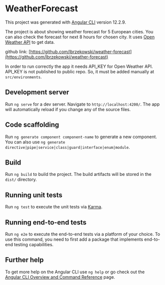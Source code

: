 # WeatherForecast

This project was generated with [Angular CLI](https://github.com/angular/angular-cli) version 12.2.9.

The project is about showing weather forecast for 5 European cities. You can
also check the forecast for next 8 hours for chosen city.
It uses [Open Weather API](https://openweathermap.org/) to get data. 

github link: [https://github.com/lbrzekowski/weather-forecast](https://github.com/lbrzekowski/weather-forecast)

In order to run correctly the app it needs API_KEY for Open Weather API.
API_KEY is not published to public repo. So, it must be added manually at 
`src/environments`. 

## Development server

Run `ng serve` for a dev server. Navigate to `http://localhost:4200/`. The app will automatically reload if you change any of the source files.

## Code scaffolding

Run `ng generate component component-name` to generate a new component. You can also use `ng generate directive|pipe|service|class|guard|interface|enum|module`.

## Build

Run `ng build` to build the project. The build artifacts will be stored in the `dist/` directory.

## Running unit tests

Run `ng test` to execute the unit tests via [Karma](https://karma-runner.github.io).

## Running end-to-end tests

Run `ng e2e` to execute the end-to-end tests via a platform of your choice. To use this command, you need to first add a package that implements end-to-end testing capabilities.

## Further help

To get more help on the Angular CLI use `ng help` or go check out the [Angular CLI Overview and Command Reference](https://angular.io/cli) page.
